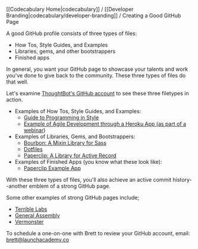 [[Codecabulary Home|codecabulary]] / [[Developer Branding|codecabulary/developer-branding]] / Creating a Good GitHub Page

<!-- ---title: Creating A Good GitHub Page -->

A good GitHub profile consists of three types of files:

* How Tos, Style Guides, and Examples
* Libraries, gems, and other bootstrappers
* Finished apps

In general, you want your GitHub page to showcase your talents and work you've done to give back to the community. These three types of files do that well. 

Let's examine [ThoughtBot's GitHub account](https://github.com/thoughtbot) to see these three filetypes in action.

* Examples of How Tos, Style Guides, and Examples:
	* [Guide to Programming in Style](https://github.com/thoughtbot/guides)
	* [Example of Agile Development through a Heroku App (as part of a webinar](https://github.com/thoughtbot/webinar))
* Examples of Libraries, Gems, and Bootstrappers:
	* [Bourbon: A Mixin Library for Sass](https://github.com/thoughtbot/bourbon)
	* [Dotfiles](https://github.com/thoughtbot/dotfiles)
	* [Paperclip: A Library for Active Record](https://github.com/thoughtbot/paperclip)
* Examples of Finished Apps (you know what these look like):
	* [Paperclip Example App](https://github.com/thoughtbot/paperclip_demo)
	
With these three types of files, you'll also achieve an active commit history--another emblem of a strong GitHub page.

Some other examples of strong GitHub pages include;

* [Terrible Labs](https://github.com/terriblelabs)
* [General Assembly](https://github.com/generalassembly)
* [Vermonster](https://github.com/Vermonster)

To schedule a one-on-one with Brett to review your GitHub account, email: brett@launchacademy.co   
